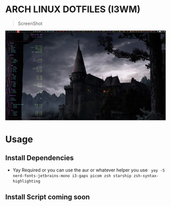 # ARCH LINUX DOTFILES (I3WM)

> ScreenShot

![Desktop](https://github.com/Ddenobrega/dotfiles/blob/master/arch_linux/desktop.png)

# Usage

## Install Dependencies

- Yay Required or you can use the aur or whatever helper you use
  ` yay -S nerd-fonts-jetbrains-mono i3-gaps picom zsh starship zsh-syntax-highlighting`

## Install Script coming soon
